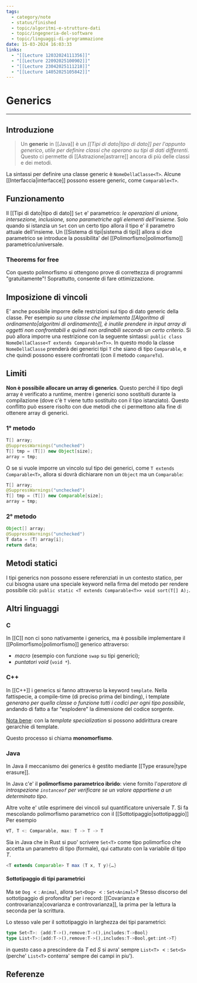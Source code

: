 ```yaml
---
tags:
  - category/note
  - status/finished
  - topic/algoritmi-e-strutture-dati
  - topic/ingegneria-del-software
  - topic/linguaggi-di-programmazione
date: 15-03-2024 16:03:33
links:
  - "[[Lecture 12032024111356]]"
  - "[[Lecture 22092025100902]]"
  - "[[Lecture 23042025111218]]"
  - "[[Lecture 14052025105842]]"
---
```

# Generics
---
## Introduzione
> Un **generic** in [[Java]] è un _[[Tipi di dato|tipo di dato]] per l'appunto generico_, _utile per definire classi che operano su tipi di dati differenti_. Questo ci permette di [[Astrazione|astrarre]] ancora di più delle classi e dei metodi.

La sintassi per definire una classe generic è `NomeDellaClasse<T>`. Alcune [[Interfaccia|interfacce]] possono essere generic, come `Comparable<T>`.

## Funzionamento
Il [[Tipi di dato|tipo di dato]] `Set` e' parametrico: _le operazioni di unione, intersezione, inclusione, sono parametriche agli elementi dell'insieme_. Solo quando si istanzia un `Set` con un certo tipo allora il tipo e' il parametro attuale dell'insieme.
Un [[Sistema di tipi|sistema di tipi]] allora si dice parametrico se introduce la possibilita' del [[Polimorfismo|polimorfismo]] parametrico/universale.

### Theorems for free
Con questo polimorfismo si ottengono prove di correttezza di programmi "gratuitamente"! Soprattutto, consente di fare ottimizzazione.

## Imposizione di vincoli
E' anche possibile imporre delle restrizioni sul tipo di dato generic della classe. Per esempio _su una classe che implementa [[Algoritmo di ordinamento|algoritmi di ordinamento]], è inutile prendere in input array di oggetti non confrontabili e quindi non ordinabili secondo un certo criterio_. Si può allora imporre una restrizione con la seguente sintassi: `public class NomeDellaClasse<T extends Comparable<T>>`. In questo modo la classe `NomeDellaClasse` prenderà dei generici tipi `T` che siano di tipo `Comparable`, e che quindi possono essere confrontati (con il metodo `compareTo`).

## Limiti
**Non è possibile allocare un array di generics**. Questo perché il tipo degli array è verificato a runtime, mentre i generici sono sostituiti durante la compilazione (dove c'è `T` viene tutto sostituito con il tipo istanziato). Questo conflitto può essere risolto con due metodi che ci permettono alla fine di ottenere array di generici.

### 1° metodo
```java
T[] array;
@SuppressWarnings("unchecked")
T[] tmp = (T[]) new Object[size];
array = tmp;
```

O se si vuole imporre un vincolo sul tipo dei generici, come `T extends Comparable<T>`, allora si dovrà dichiarare non un `Object` ma un `Comparable`:
```java
T[] array;
@SuppressWarnings("unchecked")
T[] tmp = (T[]) new Comparable[size];
array = tmp;
```

### 2° metodo
```java
Object[] array;
@SuppressWarnings("unchecked")
T data = (T) array[i];
return data;
```

## Metodi statici
I tipi generics non possono essere referenziati in un contesto statico, per cui bisogna usare una speciale keyword nella firma del metodo per rendere possibile ciò: `public static <T extends Comparable<T>> void sort(T[] A);`.

## Altri linguaggi
### C
In [[C]] non ci sono nativamente i generics, ma è possibile implementare il [[Polimorfismo|polimorfismo]] generico attraverso:
- _macro_ (esempio con funzione `swap` su tipi generici);
- _puntatori void_ (`void *`).

### C++
In [[C++]] i generics si fanno attraverso la keyword `template`. Nella fattispecie, a compile-time (di preciso prima del binding), i template _generano per quella classe o funzione tutti i codici per ogni tipo possibile_, andando di fatto a far "esplodere" la dimensione del codice sorgente.

<u>Nota bene</u>: con la _template specialization_ si possono addirittura creare gerarchie di template.

Questo processo si chiama **monomorfismo**.

### Java
In Java il meccanismo dei generics è gestito mediante [[Type erasure|type erasure]].

In Java c'e' il **polimorfismo parametrico ibrido**: viene fornito l'_operatore di introspezione `instanceof` per verificare se un valore appartiene a un determinato tipo_.

Altre volte e' utile esprimere dei vincoli sul quantificatore universale $T$. Si fa mescolando polimorfismo parametrico con il [[Sottotipaggio|sottotipaggio]] Per esempio
```rust
∀T, T <: Comparable, max: T -> T -> T
```

Sia in Java che in Rust si puo' scrivere `Set<T>` come tipo polimorfico che accetta un parametro di tipo (formale), qui catturato con la variabile di tipo $T$.
```Java
<T extends Comparable> T max (T x, T y){…}
```

#### Sottotipaggio di tipi parametrici
Ma se `Dog` $<:$ `Animal`, allora `Set<Dog>` $<:$ `Set<Animal>`? Stesso discorso del sottotipaggio di profondita' per i record: [[Covarianza e controvarianza|covarianza e controvarianza]], la prima per la lettura la seconda per la scrittura.

Lo stesso vale per il sottotipaggio in larghezza dei tipi parametrici:
```rust
type Set<T>: {add:T->(),remove:T->(),includes:T->Bool}
type List<T>:{add:T->(),remove:T->(),includes:T->Bool,get:int->T}
```
in questo caso a prescindere da $T$ ed $S$ si avra' sempre `List<T>` $<:$ `Set<S>` (perche' `List<T>` conterra' sempre dei campi in piu').

## Referenze